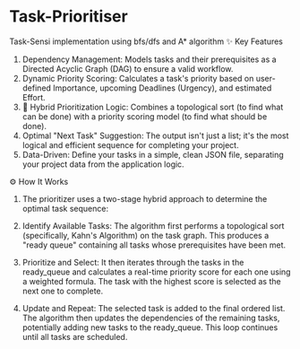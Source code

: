 # Task-Prioritiser
Task-Sensi implementation using bfs/dfs and A* algorithm
✨ Key Features
1. Dependency Management: Models tasks and their prerequisites as a Directed Acyclic Graph (DAG) to ensure a valid workflow.
2. Dynamic Priority Scoring: Calculates a task's priority based on user-defined Importance, upcoming Deadlines (Urgency), and estimated Effort.
3. 🧠 Hybrid Prioritization Logic: Combines a topological sort (to find what can be done) with a priority scoring model (to find what should be done).
4. Optimal "Next Task" Suggestion: The output isn't just a list; it's the most logical and efficient sequence for completing your project.
5. Data-Driven: Define your tasks in a simple, clean JSON file, separating your project data from the application logic.

⚙️ How It Works
1. The prioritizer uses a two-stage hybrid approach to determine the optimal task sequence:

2. Identify Available Tasks: The algorithm first performs a topological sort (specifically, Kahn's Algorithm) on the task graph. This produces a "ready queue" containing all tasks whose prerequisites have been met.

3. Prioritize and Select: It then iterates through the tasks in the ready_queue and calculates a real-time priority score for each one using a weighted formula. The task with the highest score is selected as the next one to complete.

4. Update and Repeat: The selected task is added to the final ordered list. The algorithm then updates the dependencies of the remaining tasks, potentially adding new tasks to the ready_queue. This loop continues until all tasks are scheduled.
